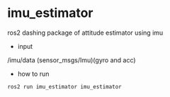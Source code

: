 imu_estimator
====
ros2 dashing package of attitude estimator using imu

- input  

/imu/data  (sensor_msgs/Imu)(gyro and acc)

- how to run

```
ros2 run imu_estimator imu_estimator 
```

